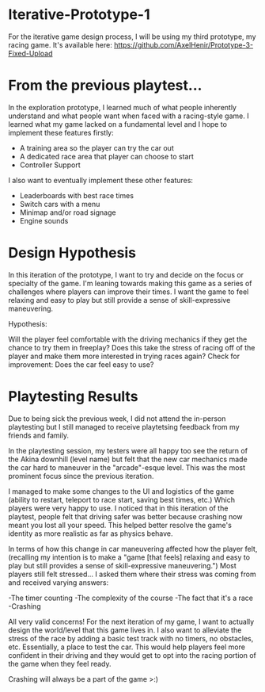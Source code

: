 # Iterative-Prototype-1

For the iterative game design process, I will be using my third prototype, my racing game.
It's available here: https://github.com/AxelHenir/Prototype-3-Fixed-Upload

# From the previous playtest...

In the exploration prototype, I learned much of what people inherently understand and what people want when faced with a racing-style game.
I learned what my game lacked on a fundamental level and I hope to implement these features firstly:

- A training area so the player can try the car out
- A dedicated race area that player can choose to start
- Controller Support

I also want to eventually implement these other features:

- Leaderboards with best race times
- Switch cars with a menu
- Minimap and/or road signage
- Engine sounds


# Design Hypothesis

In this iteration of the prototype, I want to try and decide on the focus or specialty of the game. 
I'm leaning towards making this game as a series of challenges where players can improve their times.
I want the game to feel relaxing and easy to play but still provide a sense of skill-expressive maneuvering.

Hypothesis:

Will the player feel comfortable with the driving mechanics if they get the chance to try them in freeplay?
Does this take the stress of racing off of the player and make them more interested in trying races again?
Check for improvement: Does the car feel easy to use?

# Playtesting Results

Due to being sick the previous week, I did not attend the in-person playtesting but I still managed to receive playtetsing feedback from my friends and family. 

In the playtesting session, my testers were all happy too see the return of the Akina downhill (level name) but felt that the new car mechanics made the car hard to maneuver in the "arcade"-esque level. This was the most prominent focus since the previous iteration. 

I managed to make some changes to the UI and logistics of the game (ability to restart, teleport to race start, saving best times, etc.) Which players were very happy to use. I noticed that in this iteration of the playtest, people felt that driving safer was better because crashing now meant you lost all your speed. This helped better resolve the game's identity as more realistic as far as physics behave.

In terms of how this change in car maneuvering affected how the player felt, (recalling my intention is to make a "game [that feels] relaxing and easy to play but still provides a sense of skill-expressive maneuvering.") Most players still felt stressed... I asked them where their stress was coming from and received varying answers:

-The timer counting 
-The complexity of the course
-The fact that it's a race 
-Crashing 

All very valid concerns! For the next iteration of my game, I want to actually design the world/level that this game lives in. I also want to
alleviate the stress of the race by adding a basic test track with no timers, no obstacles, etc. Essentially, a place to test the car.
This would help players feel more confident in their driving and they would get to opt into the racing portion of the game when they feel ready. 

Crashing will always be a part of the game >:)






